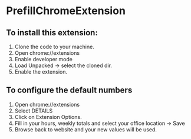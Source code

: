 # PrefillChromeExtension

## To install this extension:

1. Clone the code to your machine. 
2. Open chrome://extensions
3. Enable developer mode
4. Load Unpacked -> select the cloned dir. 
5. Enable the extension. 


## To configure the default numbers
1. Open chrome://extensions
2. Select DETAILS
3. Click on Extension Options. 
4. Fill in your hours, weekly totals and select your office location -> Save
5. Browse back to website and your new values will be used.
